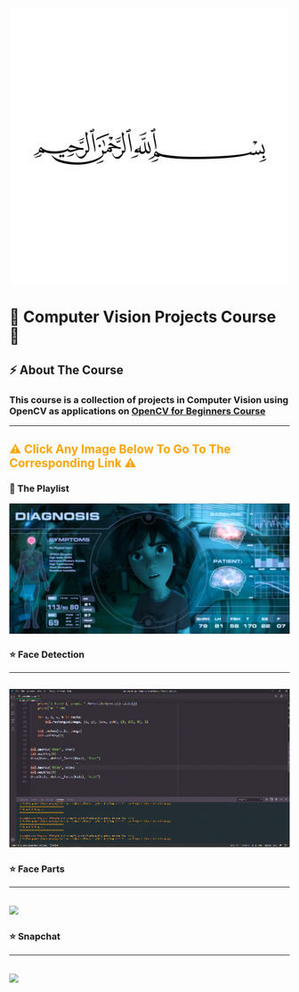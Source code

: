 <p align="center"> 
<img src="images/allah.png" width=500 height=500 align="middle"/>
</p>

#  🤖 Computer Vision Projects Course 🤖

## ⚡ About The Course
### This course is a collection of projects in Computer Vision using OpenCV as applications on [OpenCV for Beginners Course](https://www.youtube.com/playlist?list=PLO1D3YWS7ep3Pfjls3LjBtp5XdvGpBD6Z)

---

<font color="Orange"><h2>⚠ Click Any Image Below To Go To The Corresponding Link ⚠</h2></font>

### 🌟 The Playlist
<a href="https://www.youtube.com/playlist?list=PLO1D3YWS7ep0rsgm301QaSXjvEX0FHImw" target="_blank"><img src="results/cover.png"></a>

### ⭐ Face Detection
---
<a href="https://www.youtube.com/watch?v=8oTNFktBM9M&list=PLO1D3YWS7ep0rsgm301QaSXjvEX0FHImw" target="_blank"><img src="results/face_detection.gif" width=720></a>
---

### ⭐ Face Parts
---
<a href="https://www.youtube.com/watch?v=x5FGVZyd094&list=PLO1D3YWS7ep0rsgm301QaSXjvEX0FHImw" target="_blank"><img src="results/face_parts.gif" width=720></a>
---

### ⭐ Snapchat
---
<a href="https://www.youtube.com/watch?v=_8PjD0uxegQ&list=PLO1D3YWS7ep0rsgm301QaSXjvEX0FHImw" target="_blank"><img src="results/snapchat.gif" width=720></a>
---
